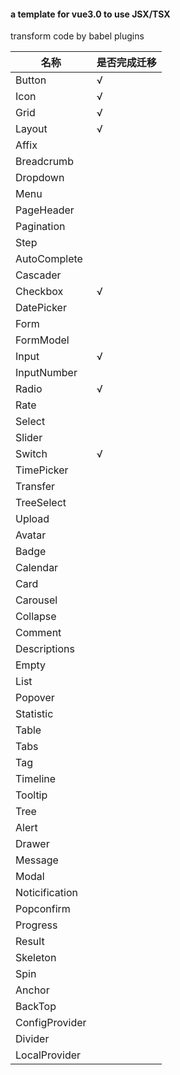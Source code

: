 #### a template for vue3.0 to use JSX/TSX

transform code by babel plugins


名称|是否完成迁移|
---|---|
Button|√
Icon|√
Grid|√
Layout|√
Affix|
Breadcrumb|
Dropdown|
Menu|
PageHeader|
Pagination|
Step|
AutoComplete|
Cascader|
Checkbox|√
DatePicker|
Form|
FormModel|
Input|√
InputNumber|
Radio|√
Rate|
Select|
Slider|
Switch|√
TimePicker|
Transfer|
TreeSelect|
Upload|
Avatar|
Badge|
Calendar|
Card|
Carousel|
Collapse|
Comment|
Descriptions|
Empty|
List|
Popover|
Statistic|
Table|
Tabs|
Tag|
Timeline|
Tooltip|
Tree|
Alert|
Drawer|
Message|
Modal|
Noticification|
Popconfirm|
Progress|
Result|
Skeleton|
Spin|
Anchor|
BackTop|
ConfigProvider|
Divider|
LocalProvider|


